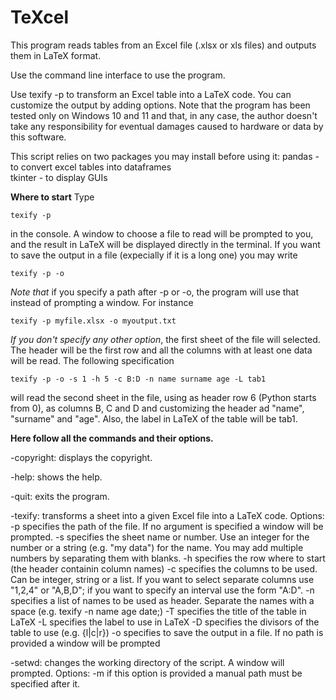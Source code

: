# TeXcel
This program reads tables from an Excel file (.xlsx or xls files) and outputs them in LaTeX format. 

Use the command line interface to use the program.

Use texify -p to transform an Excel table into a LaTeX code. You can customize the output by adding options. Note that the program has been tested only on Windows 10 and 11 and that, in any case, the author doesn't take any responsibility for eventual damages caused to hardware or data by this software. 

This script relies on two packages you may install before using it: 
    pandas - to convert excel tables into dataframes    
    tkinter - to display GUIs


**Where to start**
Type 

    texify -p
    
in the console. A window to choose a file to read will be prompted to you, and the result in LaTeX will be displayed directly in the terminal. If you want to save the output in a file (expecially if it is a long one) you may write

    texify -p -o
    
_Note that_ if you specify a path after -p or -o, the program will use that instead of prompting a window. For instance

    texify -p myfile.xlsx -o myoutput.txt

_If you don't specify any other option_, the first sheet of the file will selected. The header will be the first row and all the columns with at least one data will be read. 
The following specification 
   
    texify -p -o -s 1 -h 5 -c B:D -n name surname age -L tab1
    
will read the second sheet in the file, using as header row 6 (Python starts from 0), as columns B, C and D and customizing the header ad "name", "surname" and "age". Also, the label in LaTeX of the table will be tab1. 


**Here follow all the commands and their options.**

-copyright: displays the copyright.

-help: shows the help.

-quit: exits the program.

-texify: transforms a sheet into a given Excel file into a LaTeX code.
Options:
    -p specifies the path of the file. If no argument is specified a window will be prompted.
    -s specifies the sheet name or number. Use an integer for the number or a string (e.g. "my data") for the name. You may add multiple numbers by separating them          with blanks. 
    -h specifies the row where to start (the header containin column names)
    -c specifies the columns to be used. Can be integer, string or a list. If you want to select separate columns use "1,2,4" or "A,B,D"; if you want to specify an interval use the form "A:D".
    -n specifies a list of names to be used as header. Separate the names with a space (e.g. texify -n name age date;)
    -T specifies the title of the table in LaTeX
    -L specifies the label to use in LaTeX
    -D specifies the divisors of the table to use (e.g. {l|c|r})
    -o specifies to save the output in a file. If no path is provided a window will be prompted

-setwd: changes the working directory of the script. A window will prompted.
Options:
    -m if this option is provided a manual path must be specified after it.
